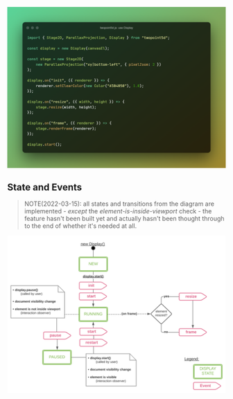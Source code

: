 
![Display Quickstart](./images/use-display.png)

## State and Events

> NOTE(2022-03-15): all states and transitions from the diagram are implemented -
_except_ the _element-is-inside-viewport_ check -
the feature hasn't been built yet and actually hasn't been thought through to the end of whether it's needed at all.

![Display state and events](./images/display-state-and-events.svg)
